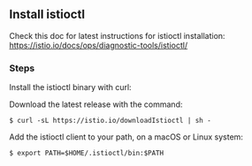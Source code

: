 

## Install istioctl 

Check this doc for latest instructions for istioctl installation: https://istio.io/docs/ops/diagnostic-tools/istioctl/

### Steps

Install the istioctl binary with curl:

Download the latest release with the command:

    $ curl -sL https://istio.io/downloadIstioctl | sh -

Add the istioctl client to your path, on a macOS or Linux system:

    $ export PATH=$HOME/.istioctl/bin:$PATH


